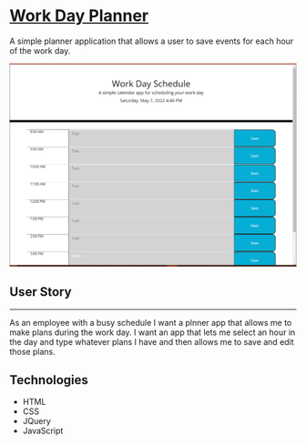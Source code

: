 # [Work Day Planner](https://Stephen-Garcia.github.io/DayPlanner/)
A simple planner application that allows a user to save events for each hour of the work day.

![screenshot](/assets/images/Screenshot1.png)

## User Story
---
As an employee with a busy schedule I want a plnner app that allows me to
make plans during the work day. I want an app that lets me select an hour in the day and type whatever plans I have and then allows me to save and edit those plans.

## Technologies
* HTML
* CSS
* JQuery
* JavaScript